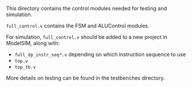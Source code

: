 This directory contains the control modules needed for testing and simulation. 

`full_control.v` contains the FSM and ALUControl modules.

For simulation, `full_control.v` should be added to a new project in ModelSIM, along with:
- `full_dp_instr_seq*.v` depending on which instruction sequence to use
- `top.v`
- `top_tb.v`

More details on testing can be found in the testbenches directory.
